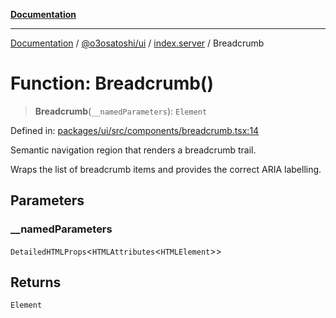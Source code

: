 [**Documentation**](../../../../README.md)

***

[Documentation](../../../../README.md) / [@o3osatoshi/ui](../../README.md) / [index.server](../README.md) / Breadcrumb

# Function: Breadcrumb()

> **Breadcrumb**(`__namedParameters`): `Element`

Defined in: [packages/ui/src/components/breadcrumb.tsx:14](https://github.com/o3osatoshi/experiment/blob/54ab00df974a3e9f8283fbcd8c611ed1e0274132/packages/ui/src/components/breadcrumb.tsx#L14)

Semantic navigation region that renders a breadcrumb trail.

Wraps the list of breadcrumb items and provides the correct ARIA labelling.

## Parameters

### \_\_namedParameters

`DetailedHTMLProps`\<`HTMLAttributes`\<`HTMLElement`\>\>

## Returns

`Element`
